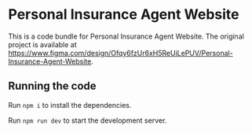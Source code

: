 
  # Personal Insurance Agent Website

  This is a code bundle for Personal Insurance Agent Website. The original project is available at https://www.figma.com/design/Ofqy6fzUr6xH5ReUiLePUV/Personal-Insurance-Agent-Website.

  ## Running the code

  Run `npm i` to install the dependencies.

  Run `npm run dev` to start the development server.
  